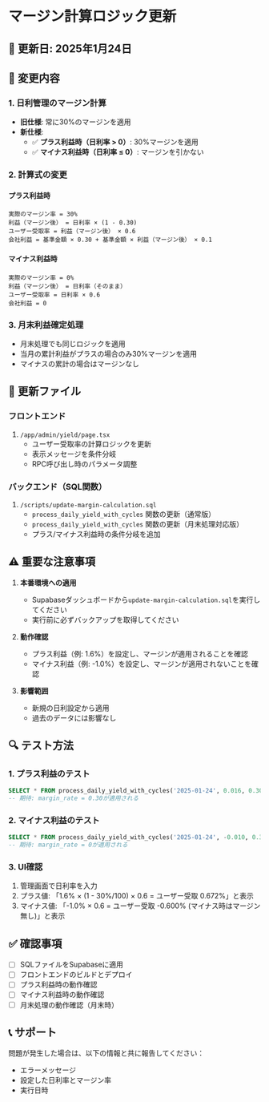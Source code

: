 # マージン計算ロジック更新

## 📅 更新日: 2025年1月24日

## 🎯 変更内容

### 1. 日利管理のマージン計算
- **旧仕様**: 常に30%のマージンを適用
- **新仕様**: 
  - ✅ **プラス利益時（日利率 > 0）**: 30%マージンを適用
  - ✅ **マイナス利益時（日利率 ≤ 0）**: マージンを引かない

### 2. 計算式の変更

#### プラス利益時
```
実際のマージン率 = 30%
利益（マージン後） = 日利率 × (1 - 0.30)
ユーザー受取率 = 利益（マージン後） × 0.6
会社利益 = 基準金額 × 0.30 + 基準金額 × 利益（マージン後） × 0.1
```

#### マイナス利益時
```
実際のマージン率 = 0%
利益（マージン後） = 日利率（そのまま）
ユーザー受取率 = 日利率 × 0.6
会社利益 = 0
```

### 3. 月末利益確定処理
- 月末処理でも同じロジックを適用
- 当月の累計利益がプラスの場合のみ30%マージンを適用
- マイナスの累計の場合はマージンなし

## 📝 更新ファイル

### フロントエンド
1. `/app/admin/yield/page.tsx`
   - ユーザー受取率の計算ロジックを更新
   - 表示メッセージを条件分岐
   - RPC呼び出し時のパラメータ調整

### バックエンド（SQL関数）
1. `/scripts/update-margin-calculation.sql`
   - `process_daily_yield_with_cycles` 関数の更新（通常版）
   - `process_daily_yield_with_cycles` 関数の更新（月末処理対応版）
   - プラス/マイナス利益時の条件分岐を追加

## ⚠️ 重要な注意事項

1. **本番環境への適用**
   - Supabaseダッシュボードから`update-margin-calculation.sql`を実行してください
   - 実行前に必ずバックアップを取得してください

2. **動作確認**
   - プラス利益（例: 1.6%）を設定し、マージンが適用されることを確認
   - マイナス利益（例: -1.0%）を設定し、マージンが適用されないことを確認

3. **影響範囲**
   - 新規の日利設定から適用
   - 過去のデータには影響なし

## 🔍 テスト方法

### 1. プラス利益のテスト
```sql
SELECT * FROM process_daily_yield_with_cycles('2025-01-24', 0.016, 0.30, true);
-- 期待: margin_rate = 0.30が適用される
```

### 2. マイナス利益のテスト
```sql
SELECT * FROM process_daily_yield_with_cycles('2025-01-24', -0.010, 0.30, true);
-- 期待: margin_rate = 0が適用される
```

### 3. UI確認
1. 管理画面で日利率を入力
2. プラス値: 「1.6% × (1 - 30%/100) × 0.6 = ユーザー受取 0.672%」と表示
3. マイナス値: 「-1.0% × 0.6 = ユーザー受取 -0.600% (マイナス時はマージン無し)」と表示

## ✅ 確認事項

- [ ] SQLファイルをSupabaseに適用
- [ ] フロントエンドのビルドとデプロイ
- [ ] プラス利益時の動作確認
- [ ] マイナス利益時の動作確認
- [ ] 月末処理の動作確認（月末時）

## 📞 サポート

問題が発生した場合は、以下の情報と共に報告してください：
- エラーメッセージ
- 設定した日利率とマージン率
- 実行日時